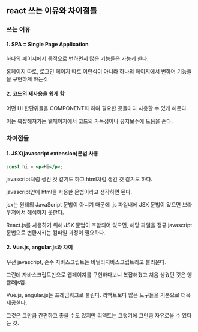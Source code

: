## react 쓰는 이유와 차이점들

### 쓰는 이유

#### 1. SPA = Single Page Application

하나의 페이지에서 동적으로 변하면서 많은 기능들은 가능케 한다.

홈페이지 따로, 로그인 페이지 따로 이런식이 아니라 하나의 페이지에서 변하며 기능들을 구현하게 하는것



#### 2. 코드의 재사용을 쉽게 함

어떤 UI 한단위들을 COMPONENT화 하여 필요한 곳들마다 사용할 수 있게 해준다.

이는 복잡해져가는 웹페이지에서 코드의 가독성이나 유지보수에 도움을 준다.



### 차이점들

#### 1. JSX(javascript extension)문법 사용
```jsx
const hi = <p>Hi</p>;
```

javascript처럼 생긴 것 같기도 하고 html처럼 생긴 것 같기도 하다.

javascript안에 html을 사용한 문법이라고 생각하면 된다.

jsx는 원래의 JavaScript 문법이 아니기 때문에  .js 파일내에 JSX 문법이 있으면 브라우저에서 해석하지 못한다.

React.js를 사용하기 위해 JSX 문법이 포함되어 있으면, 해당 파일을 정규 javascript 문법으로 변환시키는 컴파일 과정이 필요하다.



#### 2. Vue.js, angular.js와 차이

우선 javascript, 순수 자바스크립트는 바닐라자바스크립트라고 불리운다.

그런데 자바스크립트만으로 웹페이지를 구현하다보니 복잡해졌고 처음 생겼던 것은 앵귤러js임.

Vue.js, angular.js는 프레임워크로 불린다.  리액트보다 많은 도구들을 기본으로 더욱 제공한다.

그것은 그만큼 간편하고 좋을 수도 있지만 리액트는 그렇기에 그만큼 자유로울 수 있다는 것.